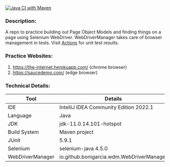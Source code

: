 [![Java CI with Maven](https://github.com/stuling/SeJunitMavenPractice/actions/workflows/maven.yml/badge.svg)](https://github.com/stuling/SeJunitMavenPractice/actions/workflows/maven.yml)

### Description:
A repo to practice building out Page Object Models and finding things on a page using Selenium WebDriver.
WebDriverManager takes care of browser management in tests. Visit [Actions](https://github.com/stuling/SeJunitMavenPractice/actions)
for unit test results.


### Practice Websites:
1. https://the-internet.herokuapp.com/ (chrome browser)
2. https://saucedemo.com/ (edge browser)


### Technical Details:
| Tool             | Details                                    |
|------------------|--------------------------------------------|
| IDE              | IntelliJ IDEA Community Edition 2022.1     |
| Language         | Java                                       |
| JDK              | jdk-11.0.14.101-hotspot                    |
| Build System     | Maven project                              |
| JUnit            | 5.9.1                                      |
| Selenium         | selenium-java 4.5.0                        |
| WebDriverManager | io.github.bonigarcia.wdm.WebDriverManager  |
